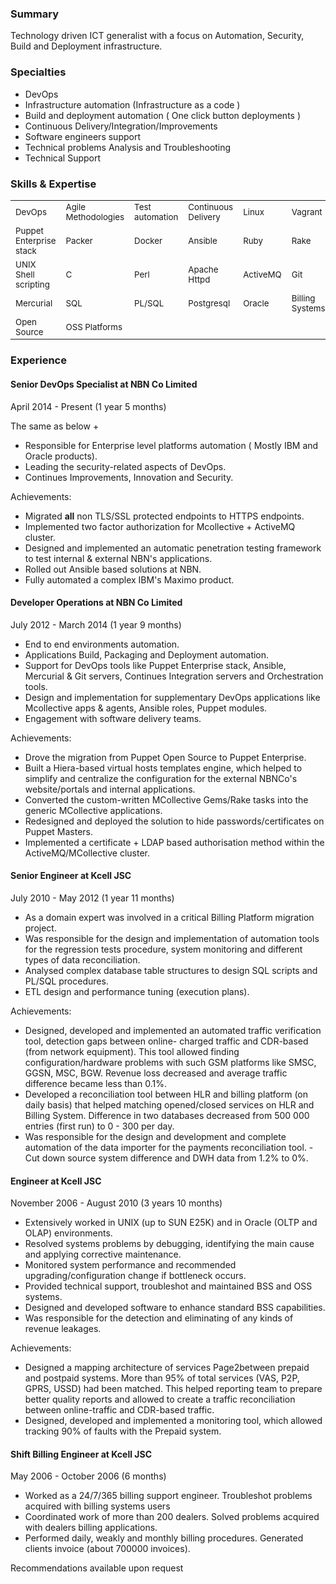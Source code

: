### Summary
Technology driven ICT generalist with a focus on Automation, Security, Build and Deployment infrastructure.
### Specialties
- DevOps
- Infrastructure automation (Infrastructure as a code )
- Build and deployment automation ( One click button deployments )
- Continuous Delivery/Integration/Improvements
- Software engineers support
- Technical problems Analysis and Troubleshooting
- Technical Support

### Skills & Expertise
<table>
  <tbody>
    <tr>
      <td><sub>DevOps</sub></td>
      <td><sub>Agile Methodologies</sub></td>
      <td><sub>Test automation</sub></td>
      <td><sub>Continuous Delivery</sub></td>
      <td><sub>Linux</sub></td>
      <td><sub>Vagrant</sub></td>
    </tr>
    <tr>
      <td><sub>Puppet Enterprise stack</sub></td>
      <td><sub>Packer</sub></td>
      <td><sub>Docker</sub></td>
      <td><sub>Ansible</sub></td>
      <td><sub>Ruby</sub></td>
      <td><sub>Rake</sub></td>
    </tr>
    <tr>
      <td><sub>UNIX Shell scripting</sub></td>
      <td><sub>C</sub></td>
      <td><sub>Perl</sub></td>
      <td><sub>Apache Httpd</sub></td>
      <td><sub>ActiveMQ</sub></td>
      <td><sub>Git</sub></td>
    </tr>
    <tr>
      <td><sub>Mercurial</sub></td>
      <td><sub>SQL</sub></td>
      <td><sub>PL/SQL</sub></td>
      <td><sub>Postgresql</sub></td>
      <td><sub>Oracle</sub></td>
      <td><sub>Billing Systems</sub></td>
    </tr>
      <td><sub>Open Source</sub></td>
      <td><sub>OSS Platforms</sub></td>
    <tr>
    </tr>
  </tbody>
</table>


### Experience
#### Senior DevOps Specialist at NBN Co Limited
April 2014 - Present (1 year 5 months)

The same as below +
- Responsible for Enterprise level platforms automation ( Mostly IBM and Oracle products).
- Leading the security-related aspects of DevOps.
- Continues Improvements, Innovation and Security.

Achievements:
- Migrated **all** non TLS/SSL protected endpoints to HTTPS endpoints.
- Implemented two factor authorization for Mcollective + ActiveMQ cluster.
- Designed and implemented an automatic penetration testing framework to test internal & external NBN's applications.  
- Rolled out Ansible based solutions at NBN.
- Fully automated a complex IBM's Maximo product.

#### Developer Operations at NBN Co Limited
July 2012 - March 2014 (1 year 9 months)
- End to end environments automation.
- Applications Build, Packaging and Deployment automation.
- Support for DevOps tools like Puppet Enterprise stack, Ansible, Mercurial & Git servers, Continues Integration servers and Orchestration tools.
- Design and implementation for supplementary DevOps applications like Mcollective apps & agents, Ansible roles, Puppet modules.
- Engagement with software delivery teams.

Achievements:

- Drove the migration from Puppet Open Source to Puppet Enterprise.
- Built a Hiera-based virtual hosts
templates engine, which helped to simplify and centralize the configuration for the external NBNCo's website/portals
and internal applications.
- Converted the custom-written MCollective Gems/Rake tasks into the generic
MCollective applications.
- Redesigned and deployed the solution to hide passwords/certificates on Puppet
Masters.
- Implemented a certificate + LDAP based authorisation method within the ActiveMQ/MCollective
cluster.

#### Senior Engineer at Kcell JSC
July 2010 - May 2012 (1 year 11 months)
- As a domain expert was involved in a critical Billing
Platform migration project.
- Was responsible for the design and implementation of automation tools for
the regression tests procedure, system monitoring and different types of data reconciliation.
- Analysed
complex database table structures to design SQL scripts and PL/SQL procedures.
- ETL design and
performance tuning (execution plans).

Achievements:
- Designed, developed and implemented an automated traffic verification tool, detection gaps between online-
charged traffic and CDR-based (from network equipment). This tool allowed finding configuration/hardware
problems with such GSM platforms like SMSC, GGSN, MSC, BGW. Revenue loss decreased and average
traffic difference became less than 0.1%.
- Developed a reconciliation tool between HLR and billing platform
(on daily basis) that helped matching opened/closed services on HLR and Billing System. Difference in two
databases decreased from 500 000 entries (first run) to 0 - 300 per day.
- Was responsible for the design and
development and complete automation of the data importer for the payments reconciliation tool. - Cut down
source system difference and DWH data from 1.2% to 0%.

#### Engineer at Kcell JSC
November 2006 - August 2010 (3 years 10 months)
- Extensively worked in UNIX (up to SUN E25K) and in Oracle (OLTP and OLAP) environments.
- Resolved systems problems by debugging, identifying the main cause and applying corrective maintenance.
- Monitored system performance and recommended upgrading/configuration change if bottleneck occurs.
- Provided technical support, troubleshot and maintained
BSS and OSS systems.
- Designed and developed software to enhance standard BSS capabilities.
- Was responsible for the detection and
eliminating of any kinds of revenue leakages.

Achievements:
- Designed a mapping architecture of services
Page2between prepaid and postpaid systems. More than 95% of total services (VAS, P2P, GPRS, USSD) had
been matched. This helped reporting team to prepare better quality reports and allowed to create a traffic
reconciliation between online-traffic and CDR-based traffic.
- Designed, developed and implemented a
monitoring tool, which allowed tracking 90% of faults with the Prepaid system.


#### Shift Billing Engineer at Kcell JSC
May 2006 - October 2006 (6 months)

- Worked as a 24/7/365 billing support engineer. Troubleshot problems acquired with billing systems users
- Coordinated work of more than 200 dealers. Solved problems acquired with dealers billing applications.
- Performed daily, weakly and monthly billing procedures. Generated clients invoice (about 700000 invoices).

Recommendations available upon request
